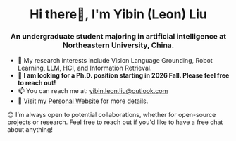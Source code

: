 <h1 align="center">Hi there👋, I'm Yibin (Leon) Liu</h1>
<h3 align="center">An undergraduate student majoring in artificial intelligence at Northeastern University, China.</h3>

- 👀 My research interests include Vision Language Grounding, Robot Learning, LLM, HCI, and Information Retrieval.
- 💼 **I am looking for a Ph.D. position starting in 2026 Fall. Please feel free to reach out!**
- 📫 You can reach me at: yibin.leon.liu@outlook.com
- 📖 Visit my [Personal Website](https://10-oasis-01.github.io) for more details.

😊 I’m always open to potential collaborations, whether for open-source projects or research. Feel free to reach out if you'd like to have a free chat about anything!
  


<!---
10-OASIS-01/10-OASIS-01 is a ✨ special ✨ repository because its `README.md` (this file) appears on your GitHub profile.
You can click the Preview link to take a look at your changes.
--->
